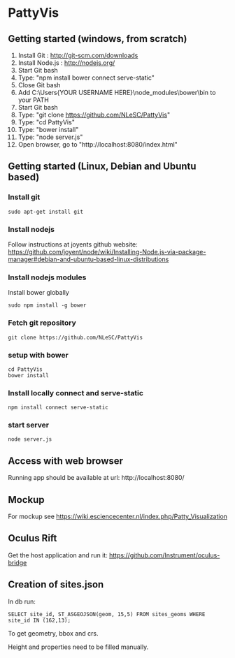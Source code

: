 PattyVis
========

Getting started (windows, from scratch)
---------------------------------------
1. Install Git : 	http://git-scm.com/downloads
2. Install Node.js : 	http://nodejs.org/
3. Start Git bash
4. Type: "npm install bower connect serve-static"
5. Close Git bash
6. Add C:\Users\{YOUR USERNAME HERE}\node_modules\bower\bin to your PATH
7. Start Git bash
8. Type: "git clone https://github.com/NLeSC/PattyVis"
9. Type: "cd PattyVis"
10. Type: "bower install"
11. Type: "node server.js"
12. Open browser, go to "http://localhost:8080/index.html"

Getting started (Linux, Debian and Ubuntu based)
-------------------------------------------------
### Install git
```
sudo apt-get install git
```
### Install nodejs
Follow instructions at joyents github website:
https://github.com/joyent/node/wiki/Installing-Node.js-via-package-manager#debian-and-ubuntu-based-linux-distributions

### Install nodejs modules
Install bower globally
```
sudo npm install -g bower
```

### Fetch git repository
```
git clone https://github.com/NLeSC/PattyVis
```

### setup with bower
```
cd PattyVis
bower install
```
### Install locally connect and serve-static
```
npm install connect serve-static
```

### start server
```
node server.js
```

Access with web browser
-----------------------
Running app should be available at url:
http://localhost:8080/

Mockup
------

For mockup see https://wiki.esciencecenter.nl/index.php/Patty_Visualization

Oculus Rift
-----------
Get the host application and run it: https://github.com/Instrument/oculus-bridge

Creation of sites.json
----------------------

In db run:

    SELECT site_id, ST_ASGEOJSON(geom, 15,5) FROM sites_geoms WHERE site_id IN (162,13);

To get geometry, bbox and crs.

Height and properties need to be filled manually.
